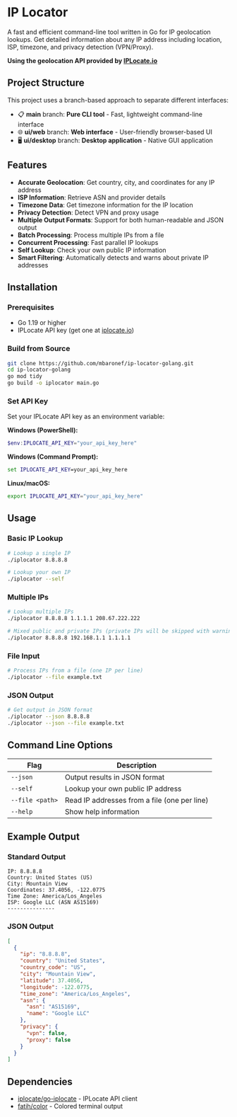 # IP Locator

A fast and efficient command-line tool written in Go for IP geolocation lookups. Get detailed information about any IP address including location, ISP, timezone, and privacy detection (VPN/Proxy).

**Using the geolocation API provided by [IPLocate.io](https://iplocate.io)**


## Project Structure

This project uses a branch-based approach to separate different interfaces:

- 📋 **main** branch: **Pure CLI tool** - Fast, lightweight command-line interface
- 🌐 **ui/web** branch: **Web interface** - User-friendly browser-based UI
- 🖥️ **ui/desktop** branch: **Desktop application** - Native GUI application

## Features

- **Accurate Geolocation**: Get country, city, and coordinates for any IP address
- **ISP Information**: Retrieve ASN and provider details
- **Timezone Data**: Get timezone information for the IP location
- **Privacy Detection**: Detect VPN and proxy usage
- **Multiple Output Formats**: Support for both human-readable and JSON output
- **Batch Processing**: Process multiple IPs from a file
- **Concurrent Processing**: Fast parallel IP lookups
- **Self Lookup**: Check your own public IP information
- **Smart Filtering**: Automatically detects and warns about private IP addresses

## Installation

### Prerequisites

- Go 1.19 or higher
- IPLocate API key (get one at [iplocate.io](https://iplocate.io))

### Build from Source

```bash
git clone https://github.com/mbaronef/ip-locator-golang.git
cd ip-locator-golang
go mod tidy
go build -o iplocator main.go
```

### Set API Key

Set your IPLocate API key as an environment variable:

**Windows (PowerShell):**
```powershell
$env:IPLOCATE_API_KEY="your_api_key_here"
```

**Windows (Command Prompt):**
```cmd
set IPLOCATE_API_KEY=your_api_key_here
```

**Linux/macOS:**
```bash
export IPLOCATE_API_KEY="your_api_key_here"
```

## Usage

### Basic IP Lookup

```bash
# Lookup a single IP
./iplocator 8.8.8.8

# Lookup your own IP
./iplocator --self
```

### Multiple IPs

```bash
# Lookup multiple IPs
./iplocator 8.8.8.8 1.1.1.1 208.67.222.222

# Mixed public and private IPs (private IPs will be skipped with warning)
./iplocator 8.8.8.8 192.168.1.1 1.1.1.1
```

### File Input

```bash
# Process IPs from a file (one IP per line)
./iplocator --file example.txt
```

### JSON Output

```bash
# Get output in JSON format
./iplocator --json 8.8.8.8
./iplocator --json --file example.txt
```

## Command Line Options

| Flag | Description |
|------|-------------|
| `--json` | Output results in JSON format |
| `--self` | Lookup your own public IP address |
| `--file <path>` | Read IP addresses from a file (one per line) |
| `--help` | Show help information |

## Example Output

### Standard Output
```
IP: 8.8.8.8
Country: United States (US)
City: Mountain View
Coordinates: 37.4056, -122.0775
Time Zone: America/Los_Angeles
ISP: Google LLC (ASN AS15169)
---------------
```

### JSON Output
```json
[
  {
    "ip": "8.8.8.8",
    "country": "United States",
    "country_code": "US",
    "city": "Mountain View",
    "latitude": 37.4056,
    "longitude": -122.0775,
    "time_zone": "America/Los_Angeles",
    "asn": {
      "asn": "AS15169",
      "name": "Google LLC"
    },
    "privacy": {
      "vpn": false,
      "proxy": false
    }
  }
]
```

## Dependencies

- [iplocate/go-iplocate](https://github.com/iplocate/go-iplocate) - IPLocate API client
- [fatih/color](https://github.com/fatih/color) - Colored terminal output
